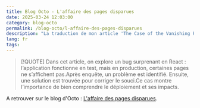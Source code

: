 ```yaml
---
title: Blog Octo - L'affaire des pages disparues
date: 2025-03-24 12:03:00
category: blog-octo
permalink: /blog-octo/l-affaire-des-pages-disparues
description: "La traduction de mon article 'The Case of the Vanishing Pages: Debugging an Elusive React Bug' sur le blog Octo."
lang: fr
tags: 
---
```


>[!QUOTE]
>Dans cet article, on explore un bug surprenant en React : l’application fonctionne en test, mais en production, certaines pages ne s’affichent pas.Après enquête, un problème est identifié. Ensuite, une solution est trouvée pour corriger le souci.Ce cas montre l’importance de bien comprendre le déploiement et ses impacts.

A retrouver sur le blog d'Octo : [L'affaire des pages disparues](https://blog.octo.com/l'affaire-des-pages-disparues).
